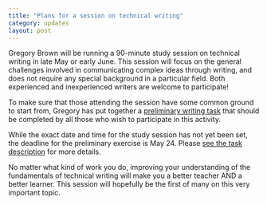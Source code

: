 ```yaml
---
title: "Plans for a session on technical writing"
category: updates
layout: post
---
```


Gregory Brown will be running a 90-minute study session on technical writing in
late May or early June. This session will focus on the general challenges
involved in communicating complex ideas through writing, and does not require
any special background in a particular field. Both experienced and
inexperienced writers are welcome to participate!

To make sure that those attending the session have some common ground to
start from, Gregory has put together a [preliminary writing task](http://forum.mendicantuniversity.org/discussion/17/task-for-the-upcoming-technical-writing-session)
that should be completed by all those who wish to participate in this
activity.

While the exact date and time for the study session has not yet been set,
the deadline for the preliminary exercise is May 24. Please [see the task
description](http://forum.mendicantuniversity.org/discussion/17/task-for-the-upcoming-technical-writing-session) for more details.

No matter what kind of work you do, improving your understanding of the
fundamentals of technical writing will make you a better
teacher AND a better learner. This session will hopefully be the first
of many on this very important topic.
